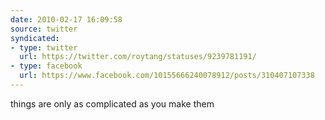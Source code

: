 ```yaml
---
date: 2010-02-17 16:09:58
source: twitter
syndicated:
- type: twitter
  url: https://twitter.com/roytang/statuses/9239781191/
- type: facebook
  url: https://www.facebook.com/10155666240078912/posts/310407107338
---
```


things are only as complicated as you make them